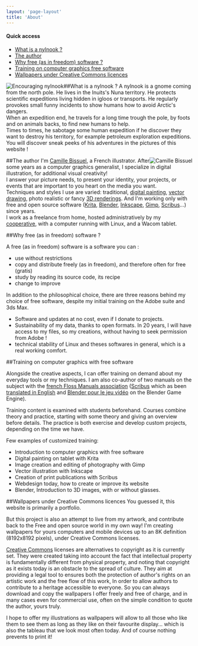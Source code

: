 ```yaml
---
layout: 'page-layout'
title: 'About'
---
```


#### Quick access
- [What is a nylnook ?](#nylnook)
- [The author](#author)
- [Why free (as in freedom) software ?](#free-software)
- [Training on computer graphics free software](#training)
- [Wallpapers under Creative Commons licences](#wallpapers)

##<a name="nylnook"></a>What is a nylnook ?
<img style="float:left; max-width:50%" src="/website-img/nylnook-mood-2.png" alt="Encouraging nylnook" />
A nylnook is a gnome coming from the north pole. He lives in the Inuits's Nuna territory. He protects scientific expeditions living hidden in igloos or transports. He regularly provokes small funny incidents to show humans how to avoid Arctic's dangers.  
When an expedition end, he travels for a long time trough the pole, by foots and on animals backs, to find new humans to help.  
Times to times, he sabotage some human expedition if he discover they want to destroy his territory, for example petroleum exploration expeditions.  
You will discover sneak peeks of his adventures in the pictures of this website !

##<a name="author"></a>The author
<img style="float:right; max-width:50%" src="/website-img/camille-bissuel.jpg" alt="Camille Bissuel">
I'm <a href="https://plus.google.com/+CamilleBissuel/about" rel="author">Camille Bissuel</a>, a French illustrator. After some years as a computer graphics generalist, I specialize in digital illustration, for additional visual creativity!  
I answer your picture needs, to present your identity, your projects, or events that are important to you heart on the media you want.  
Techniques and styles I use are varied: traditional, [digital painting](/en/tag/digital-painting), [vector drawing](/en/tag/vector), photo realistic or fancy [3D renderings](/en/tag/3d). And I'm working only with free and open source software ([Krita](https://krita.org/), [Blender](http://www.blender.org/), [Inkscape](http://www.inkscape.org/), [Gimp](http://www.gimp.org/), [Scribus](http://www.scribus.net)...) since years.  
I work as a freelance from home, hosted administratively by my [cooperative](http://www.coodyssee.fr/), with a computer running with Linux, and a Wacom tablet.

##<a name="free-software"></a>Why free (as in freedom) software ?

A free (as in freedom) software is a software you can :
- use without restrictions
- copy and distribute freely (as in freedom), and therefore often for free (gratis)
- study by reading its source code, its recipe
- change to improve

In addition to the philosophical choice, there are three reasons behind my choice of free software, despite my initial training on the Adobe suite and 3ds Max.
- Software and updates at no cost, even if I donate to projects.
- Sustainability of my data, thanks to open formats. In 20 years, I will have access to my files, so my creations, without having to seek permission from Adobe !
- technical stability of Linux and theses softwares in general, which is a real working comfort.

##<a name="training"></a>Training on computer graphics with free software

Alongside the creative aspects, I can offer training on demand about my everyday tools or my techniques. I am also co-author of two manuals on the subject with the [french Floss Manuals association](http://fr.flossmanuals.net/) ([Scribus](http://fr.flossmanuals.net/scribus/) which as been [translated in English](http://www.flossmanuals.net/scribus-2/) and [Blender pour le jeu vidéo](http://fr.flossmanuals.net/blender-pour-le-jeu-video/) on the Blender Game Engine).

Training content is examined with students beforehand. Courses combine theory and practice, starting with some theory and giving an overview before details. The practice is both exercise and develop custom projects, depending on the time we have.

Few examples of customized training:
- Introduction to computer graphics with free software
- Digital painting on tablet with Krita
- Image creation and editing of photography with Gimp
- Vector illustration with Inkscape
- Creation of print publications with Scribus
- Webdesign today, how to create or improve its website
- Blender, Introduction to 3D images, with or without glasses.

##<a name="wallpapers"></a>Wallpapers under Creative Commons licences
You guessed it, this website is primarily a portfolio.

But this project is also an attempt to live from my artwork, and contribute back to the Free and open source world in my own way! I'm creating wallpapers for yours computers and mobile devices up to an 8K definition (8192x8192 pixels), under Creative Commons licenses.  

[Creative Commons](http://creativecommons.com/) licenses are alternatives to copyright as it is currently set. They were created taking into account the fact that intellectual property is fundamentally different from physical property, and noting that copyright as it exists today is an obstacle to the spread of culture.
They aim at providing a legal tool to ensures both the protection of author's rights on an artistic work and the free flow of this work, In order to allow authors to contribute to a heritage accessible to everyone.
So you can always download and copy the wallpapers I offer freely and free of charge, and in many cases even for commercial use, often on the simple condition to quote the author, yours truly.

I hope to offer my illustrations as wallpapers will allow to all those who like them to see them as long as they like on their favourite display... which is also the tableau that we look most often today. And of course nothing prevents to print it!
